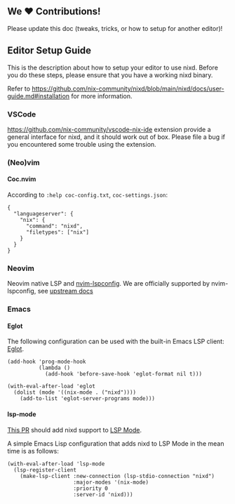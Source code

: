 ## We ❤️ Contributions!

Please update this doc (tweaks, tricks, or how to setup for another editor)!

## Editor Setup Guide

This is the description about how to setup your editor to use nixd.
Before you do these steps, please ensure that you have a working nixd binary.

Refer to https://github.com/nix-community/nixd/blob/main/nixd/docs/user-guide.md#installation for more information.


### VSCode

https://github.com/nix-community/vscode-nix-ide extension provide a general interface for nixd, and it should work out of box.
Please file a bug if you encountered some trouble using the extension.

### (Neo)vim

#### Coc.nvim

According to `:help coc-config.txt`, `coc-settings.json`:

```jsonc
{
  "languageserver": {
    "nix": {
      "command": "nixd",
      "filetypes": ["nix"]
    }
  }
}
```

### Neovim

Neovim native LSP and [nvim-lspconfig](https://github.com/neovim/nvim-lspconfig).
We are officially supported by nvim-lspconfig, see [upstream docs](https://github.com/neovim/nvim-lspconfig/blob/master/doc/server_configurations.txt#nixd)

### Emacs

#### Eglot
The following configuration can be used with the built-in Emacs LSP client: [Eglot](https://www.gnu.org/software/emacs/manual/html_node/eglot/).

```emacs-lisp
(add-hook 'prog-mode-hook
          (lambda ()
            (add-hook 'before-save-hook 'eglot-format nil t)))

(with-eval-after-load 'eglot
  (dolist (mode '((nix-mode . ("nixd"))))
    (add-to-list 'eglot-server-programs mode)))
```

#### lsp-mode
[This PR](https://github.com/emacs-lsp/lsp-mode/pull/4125) should add nixd support to [LSP Mode](https://github.com/emacs-lsp/lsp-mode).

A simple Emacs Lisp configuration that adds nixd to LSP Mode in the mean time is as follows:

```emacs-lisp
(with-eval-after-load 'lsp-mode
  (lsp-register-client
    (make-lsp-client :new-connection (lsp-stdio-connection "nixd")
                     :major-modes '(nix-mode)
                     :priority 0
                     :server-id 'nixd)))
```
